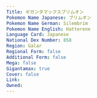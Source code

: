 ```yaml
---
﻿Title: ギガンタマックスブリムオン
Pokemon Name Japanese: ブリムオン
Pokemon Name German: Silembrim
Pokemon Name English: Hatterene
Language Card: Japanese
National Dex Number: 858
Region: Galar
Regional Form: false
Additional Form: false
Mega: false
Gigantamax: true
Cover: false
Link: 
Owned: 
---
```

